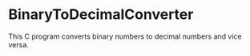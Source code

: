 # BinaryToDecimalConverter
This C program converts binary numbers to decimal numbers and vice versa.
